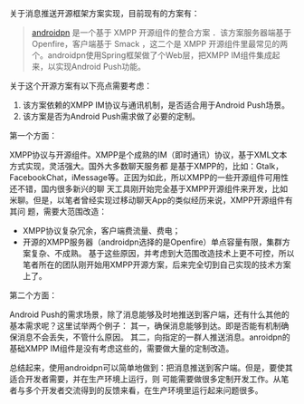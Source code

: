 关于消息推送开源框架方案实现，目前现有的方案有：


>[androidpn](https://github.com/dannytiehui/androidpn) 是一个基于 XMPP 开源组件的整合方案 ．该方案服务器端基于 Openfire，客户端基于 Smack ，这二个是 XMPP 开源组件里最常见的两个。androidpn使用Spring框架做了个Web层，把XMPP IM组件集成起来，以实现Android Push功能。

关于这个开源方案有以下亮点需要考虑：

1. 该方案依赖的XMPP IM协议与通讯机制，是否适合用于Android Push场景。
2. 该方案是否为Android Push需求做了必要的定制。

第一个方面：

XMPP协议与开源组件。XMPP是个成熟的IM（即时通讯）协议，基于XML文本方式实现，灵活强大。国外大多数聊天服务都
是基于XMPP的，比如：Gtalk，FacebookChat，iMessage等。正因为如此，所以XMPP的一些开源组件可用性还不错，国内很多新兴的聊
天工具刚开始完全基于XMPP开源组件来开发，比如米聊。但是，以笔者曾经实现过移动聊天App的类似经历来说，XMPP开源组件有其问
题，需要大范围改造：

- XMPP协议复杂冗余，客户端费流量、费电；
- 开源的XMPP服务器（androidpn选择的是Openfire）单点容量有限，集群方案复杂、不成熟。
基于这些原因，并考虑到大范围改造技术上更不可控，所以笔者所在的团队刚开始用XMPP开源方案，后来完全切到自己实现的技术方案上了。

第二个方面：

Android Push的需求场景，除了消息能够及时地推送到客户端，还有什么其他的基本需求呢？这里试举两个例子：
其一，确保消息能够到达。即是否能有机制确保消息不会丢失，不管什么原因。
其二，向指定的一群人推送消息。anroidpn的基础XMPP IM组件是没有考虑这些的，需要做大量的定制改造。

总结起来，使用androidpn可以简单地做到：把消息推送到客户端。但是，要使其适合开发者需要，并在生产环境上运行，则
可能需要做很多定制开发工作。从笔者与多个开发者交流得到的反馈来看，在生产环境里运行起来问题很多。
